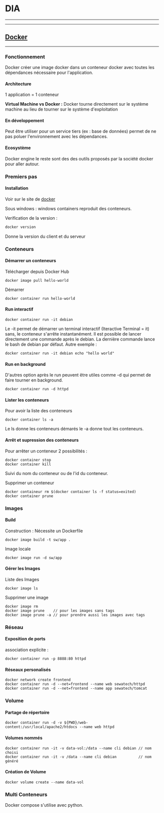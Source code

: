 # DIA

---

---
## [Docker](http://cours.sewatech.fr/docker/slides/#2)
---
### Fonctionnement

Docker créer une image docker dans un conteneur docker avec toutes les dépendances nécessaire pour l'application.

#### Architecture
1 application = 1 conteneur

**Virtual Machine vs Docker :**
Docker tourne directement sur le système machine au lieu de tourner sur le système d'exploitation

#### En développement

Peut être utiliser pour un service tiers (ex : base de données) permet de ne pas poluer l'environnement avec les dépendances.

#### Ecosystème

Docker engine le reste sont des des outils proposés par la société docker pour aller autour.

### Premiers pas

#### Installation

Voir sur le site de [docker](https://www.docker.com/)

Sous windows : windows containers reproduit des conteneurs.

Verification de la version :
```bash
docker version
```

Donne la version du client et du serveur

### Conteneurs

#### Démarrer un conteneurs

Télécharger depuis Docker Hub
<!-- sudo usermod -a -G docker $USER -->

    docker image pull hello-world

Démarrer

    docker container run hello-world

#### Run interactif

    docker container run -it debian

Le  -it permet de démarrer un terminal interactif (Iteractive Terminal = it) sans, le conteneur s'arrête instantanément. Il est possible de lancer directement une commande après le debian. La dernière commande lance le bash de debian par défaut. Autre exemple :

    docker container run -it debian echo "hello world"

#### Run en background
D'autres option après le run peuvent être utiles comme -d qui permet de faire tourner en background.

    docker container run -d httpd

#### Lister les conteneurs

Pour avoir la liste des conteneurs

    docker container ls -a

Le ls donne les conteneurs démarés le -a donne tout les conteneurs.

#### Arrêt et supression des conteneurs

Pour arrêter un conteneur 2 possibilités :

    docker container stop
    docker container kill

Suivi du nom du conteneur ou de l'id du conteneur.

Supprimer un conteneur

    docker containeur rm $(docker container ls -f status=exited)
    docker container prune

### Images

#### Build

Construction :
Nécessite un Dockerfile

    docker image build -t sw/app .

Image locale

    docker image run -d sw/app

#### Gérer les Images

Liste des Images

    docker image ls

Supprimer une image

    docker image rm
    docker image prune    // pour les images sans tags
    docker image prune -a // pour prendre aussi les images avec tags

### Réseau

#### Exposition de ports

association explicite :

    docker container run -p 8888:80 httpd

#### Réseaux personalisés

    docker network create frontend
    docker container run -d --net=frontend --name web sewatech/httpd
    docker container run -d --net=frontend --name app sewatech/tomcat

### Volume

#### Partage de répertoire

    docker container run -d -v ${PWD}/web-content:/usr/local/apache2/htdocs --name web httpd

#### Volumes nommés

    docker container run -it -v data-vol:/data --name cli debian // nom choisi
    docker container run -it -v /data --name cli debian          // nom généré

#### Création de Volume

    docker volume create --name data-vol

### Multi Conteneurs

Docker compose s'utilise avec python.
<!--stackedit_data:
eyJoaXN0b3J5IjpbLTEyMzI3MDc3NTVdfQ==
-->